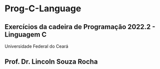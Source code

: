 # Prog-C-Language
## Exercícios da cadeira de Programação 2022.2 - Linguagem C
Universidade Federal do Ceará
## Prof. Dr. Lincoln Souza Rocha
